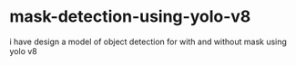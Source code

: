 # mask-detection-using-yolo-v8
i have design a model of object detection for with and without mask using yolo v8
